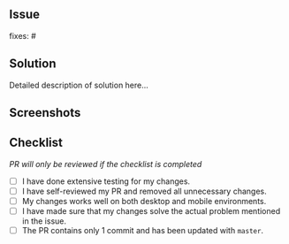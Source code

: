 ## Issue

fixes: #

## Solution

Detailed description of solution here...

## Screenshots

## Checklist

_PR will only be reviewed if the checklist is completed_

- [ ] I have done extensive testing for my changes.
- [ ] I have self-reviewed my PR and removed all unnecessary changes.
- [ ] My changes works well on both desktop and mobile environments.
- [ ] I have made sure that my changes solve the actual problem mentioned in the issue.
- [ ] The PR contains only 1 commit and has been updated with `master`.
